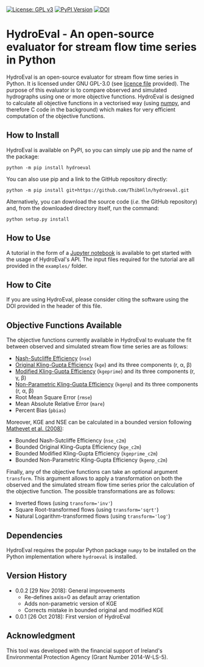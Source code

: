 [![License: GPL v3](https://img.shields.io/badge/License-GPL%20v3-blue.svg)](https://www.gnu.org/licenses/gpl-3.0)
[![PyPI Version](https://badge.fury.io/py/hydroeval.svg)](https://pypi.python.org/pypi/hydroeval)
[![DOI](https://zenodo.org/badge/DOI/10.5281/zenodo.2591218.svg)](https://doi.org/10.5281/zenodo.2591218)

# HydroEval - An open-source evaluator for stream flow time series in Python

HydroEval is an open-source evaluator for stream flow time series in Python. It is licensed under GNU GPL-3.0 (see [licence file](https://github.com/ThibHlln/hydroeval/blob/master/LICENCE.md) provided). The purpose of this evaluator is to compare observed and simulated hydrographs using one or more objective functions. HydroEval is designed to calculate all objective functions in a vectorised way (using [numpy](https://github.com/numpy/numpy), and therefore C code in the background) which makes for very efficient computation of the objective functions.

## How to Install

HydroEval is available on PyPI, so you can simply use pip and the name of the package:

    python -m pip install hydroeval

You can also use pip and a link to the GitHub repository directly:

	python -m pip install git+https://github.com/ThibHlln/hydroeval.git

Alternatively, you can download the source code (*i.e.* the GitHub repository) and, from the downloaded directory itself, run the command:

    python setup.py install

## How to Use

A tutorial in the form of a [Jupyter notebook](https://github.com/ThibHlln/hydroeval/blob/master/examples/api_usage_example.ipynb) is available to get started with the usage of HydroEval's API. The input files required for the tutorial are all provided in the `examples/` folder.

## How to Cite

If you are using HydroEval, please consider citing the software using the DOI provided in the header of this file.

## Objective Functions Available

The objective functions currently available in HydroEval to evaluate the fit between observed and simulated stream flow time series are as follows:
* [Nash-Sutcliffe Efficiency](https://doi.org/10.1016/0022-1694(70)90255-6) (`nse`)
* [Original Kling-Gupta Efficiency](https://doi.org/10.1016/j.jhydrol.2009.08.003) (`kge`) and its three components (r, α, β)
* [Modified Kling-Gupta Efficiency](https://doi.org/10.1016/j.jhydrol.2012.01.011) (`kgeprime`) and its three components (r, γ, β)
* [Non-Parametric Kling-Gupta Efficiency](https://doi.org/10.1080/02626667.2018.1552002) (`kgenp`) and its three components (r, α, β)
* Root Mean Square Error (`rmse`)
* Mean Absolute Relative Error (`mare`)
* Percent Bias (`pbias`)

Moreover, KGE and NSE can be calculated in a bounded version following [Mathevet et al. (2008)](https://iahs.info/uploads/dms/13614.21--211-219-41-MATHEVET.pdf):

* Bounded Nash-Sutcliffe Efficiency (`nse_c2m`)
* Bounded Original Kling-Gupta Efficiency (`kge_c2m`)
* Bounded Modified Kling-Gupta Efficiency (`kgeprime_c2m`)
* Bounded Non-Parametric Kling-Gupta Efficiency (`kgenp_c2m`)

Finally, any of the objective functions can take an optional argument `transform`. This argument allows to apply a transformation on both the observed and the simulated stream flow time series prior the calculation of the objective function. The possible transformations are as follows:
* Inverted flows (using `transform='inv'`)
* Square Root-transformed flows (using `transform='sqrt'`)
* Natural Logarithm-transformed flows (using `transform='log'`)

## Dependencies

HydroEval requires the popular Python package `numpy` to be installed on the Python implementation where `hydroeval` is installed.

## Version History

* 0.0.2 [29 Nov 2018]: General improvements
    * Re-defines axis=0 as default array orientation
    * Adds non-parametric version of KGE
    * Corrects mistake in bounded original and modified KGE
* 0.0.1 [26 Oct 2018]: First version of HydroEval

## Acknowledgment

This tool was developed with the financial support of Ireland's Environmental Protection Agency (Grant Number 2014-W-LS-5).
